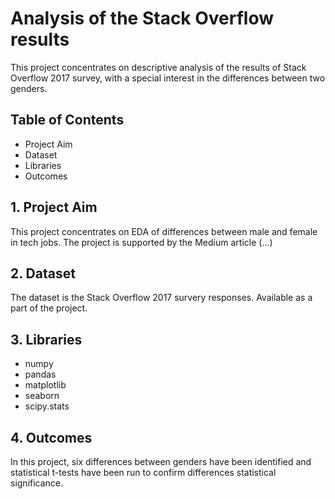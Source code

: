 # Analysis of the Stack Overflow results
This project concentrates on descriptive analysis of the results of Stack Overflow 2017 survey, with a special interest in the differences between two genders.

## Table of Contents
- Project Aim
- Dataset
- Libraries
- Outcomes

## 1. Project Aim
This project concentrates on EDA of differences between male and female in tech jobs. The project is supported by the Medium article (...)

## 2. Dataset
The dataset is the Stack Overflow 2017 survery responses. Available as a part of the project.

## 3. Libraries
  - numpy
  - pandas
  - matplotlib
  - seaborn
  - scipy.stats

## 4. Outcomes
In this project, six differences between genders have been identified and statistical t-tests have been run to confirm differences statistical significance. 
